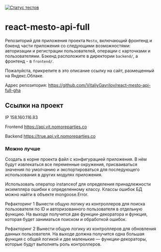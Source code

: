 [![Статус тестов](../../actions/workflows/tests.yml/badge.svg)](../../actions/workflows/tests.yml)

# react-mesto-api-full
Репозиторий для приложения проекта `Mesto`, включающий фронтенд и бэкенд части приложения со следующими возможностями: авторизации и регистрации пользователей, операции с карточками и пользователями. Бэкенд расположите в директории `backend/`, а фронтенд - в `frontend/`. 
  
Пожалуйста, прикрепите в это описание ссылку на сайт, размещенный на Яндекс.Облаке.

Адрес репозитория: https://github.com/VitaliyGavrilov/react-mesto-api-full-gha

## Ссылки на проект

IP 158.160.116.83

Frontend https://api.vit.nomoreparties.co

Backend https://true.api.vit.nomoreparties.co

### Можно лучше

Создать в корне проекта файл с конфигурацией приложения. 
В нём будут извлекаться все переменные окружения, присваиваться значения по умолчанию и экспортироваться для последующего использования в других модулях приложения.

Использовать оператор instanceof для определения принадлежности экземпляра ошибки к определенному классу.
Классы ошибок БД можно найти в объекте mongoose.Error.

Рефакторинг 1
Вынести общую логику из контроллеров для поиска пользователя по ID и авторизованного пользователя в отдельную функцию. На выходе получится две функции-декоратора и функция, которая будет заниматься поиском и обработкой ошибок.

Рефакторинг 2
Вынести общую логику из контроллеров для обновления данных пользователя. На выходе должна получится одна большая функция с общей логикой и две маленькие — функции-декораторы, которые будут выполнять роль контроллеров.